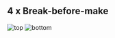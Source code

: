 ## 4 x Break-before-make ##

![top](https://github.com/hexeguitar/DecadeRbox/blob/master/DesignFiles/Gerbers/4xBBM/4xBBMtop.png)
![bottom](https://github.com/hexeguitar/DecadeRbox/blob/master/DesignFiles/Gerbers/4xBBM/4xBBMbtm.png)


